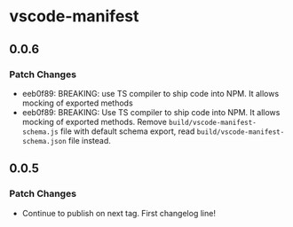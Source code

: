 # vscode-manifest

## 0.0.6

### Patch Changes

-   eeb0f89: BREAKING: use TS compiler to ship code into NPM. It allows mocking of exported methods
-   eeb0f89: BREAKING: Use TS compiler to ship code into NPM. It allows mocking of exported methods. Remove `build/vscode-manifest-schema.js` file with default schema export, read `build/vscode-manifest-schema.json` file instead.

## 0.0.5

### Patch Changes

-   Continue to publish on next tag. First changelog line!
